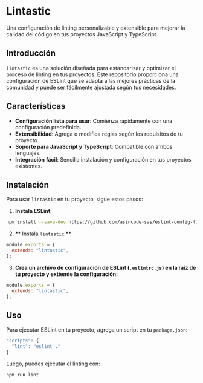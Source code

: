 # Lintastic

Una configuración de linting personalizable y extensible para mejorar la calidad del código en tus proyectos JavaScript y TypeScript.

## Introducción

`lintastic` es una solución diseñada para estandarizar y optimizar el proceso de linting en tus proyectos. Este repositorio proporciona una configuración de ESLint que se adapta a las mejores prácticas de la comunidad y puede ser fácilmente ajustada según tus necesidades.

## Características

- **Configuración lista para usar**: Comienza rápidamente con una configuración predefinida.
- **Extensibilidad**: Agrega o modifica reglas según los requisitos de tu proyecto.
- **Soporte para JavaScript y TypeScript**: Compatible con ambos lenguajes.
- **Integración fácil**: Sencilla instalación y configuración en tus proyectos existentes.

## Instalación

Para usar `lintastic` en tu proyecto, sigue estos pasos:

1. **Instala ESLint**:

```bash
npm install --save-dev https://github.com/asincode-sas/eslint-config-lintastic.git
```

2. ** Instala `lintastic`:**

```javascript
module.exports = {
  extends: "lintastic",
};
```

3. **Crea un archivo de configuración de ESLint (`.eslintrc.js`) en la raíz de tu proyecto y extiende la configuración:**

```javascript
module.exports = {
  extends: "lintastic",
};
```

## Uso

Para ejecutar ESLint en tu proyecto, agrega un script en tu `package.json`:

```javascript
"scripts": {
  "lint": "eslint ."
}
```

Luego, puedes ejecutar el linting con:

```javascript
npm run lint
```
